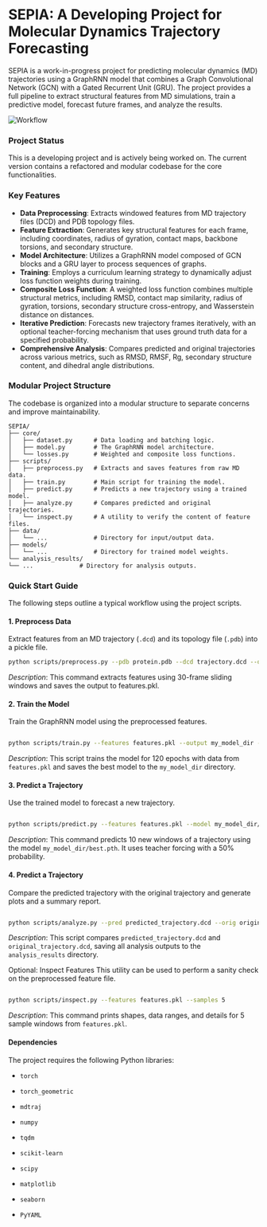 # SEPIA: A Developing Project for Molecular Dynamics Trajectory Forecasting

SEPIA is a work-in-progress project for predicting molecular dynamics (MD) trajectories using a GraphRNN model that combines a Graph Convolutional Network (GCN) with a Gated Recurrent Unit (GRU). The project provides a full pipeline to extract structural features from MD simulations, train a predictive model, forecast future frames, and analyze the results.

![Workflow](https://i.imgur.com/9pcrEdD.png)

### Project Status

This is a developing project and is actively being worked on. The current version contains a refactored and modular codebase for the core functionalities.

### Key Features

* **Data Preprocessing**: Extracts windowed features from MD trajectory files (DCD) and PDB topology files.
* **Feature Extraction**: Generates key structural features for each frame, including coordinates, radius of gyration, contact maps, backbone torsions, and secondary structure.
* **Model Architecture**: Utilizes a GraphRNN model composed of GCN blocks and a GRU layer to process sequences of graphs.
* **Training**: Employs a curriculum learning strategy to dynamically adjust loss function weights during training.
* **Composite Loss Function**: A weighted loss function combines multiple structural metrics, including RMSD, contact map similarity, radius of gyration, torsions, secondary structure cross-entropy, and Wasserstein distance on distances.
* **Iterative Prediction**: Forecasts new trajectory frames iteratively, with an optional teacher-forcing mechanism that uses ground truth data for a specified probability.
* **Comprehensive Analysis**: Compares predicted and original trajectories across various metrics, such as RMSD, RMSF, Rg, secondary structure content, and dihedral angle distributions.

### Modular Project Structure

The codebase is organized into a modular structure to separate concerns and improve maintainability.

```
SEPIA/
├── core/
│   ├── dataset.py      # Data loading and batching logic.
│   ├── model.py        # The GraphRNN model architecture.
│   └── losses.py       # Weighted and composite loss functions.
├── scripts/
│   ├── preprocess.py   # Extracts and saves features from raw MD data.
│   ├── train.py        # Main script for training the model.
│   ├── predict.py      # Predicts a new trajectory using a trained model.
│   ├── analyze.py      # Compares predicted and original trajectories.
│   └── inspect.py      # A utility to verify the content of feature files.
├── data/
│   └── ...             # Directory for input/output data.
├── models/
│   └── ...             # Directory for trained model weights.
└── analysis_results/
└── ...             # Directory for analysis outputs.
```

### Quick Start Guide

The following steps outline a typical workflow using the project scripts.

#### 1. Preprocess Data

Extract features from an MD trajectory (`.dcd`) and its topology file (`.pdb`) into a pickle file.

```bash
python scripts/preprocess.py --pdb protein.pdb --dcd trajectory.dcd --out features.pkl --window 30

```
*Description*: This command extracts features using 30-frame sliding windows and saves the output to features.pkl.

#### 2. Train the Model

Train the GraphRNN model using the preprocessed features.

```bash

python scripts/train.py --features features.pkl --output my_model_dir --epochs 120 --hidden 512
```

*Description*: This script trains the model for 120 epochs with data from `features.pkl` and saves the best model to the `my_model_dir` directory.

#### 3. Predict a Trajectory
Use the trained model to forecast a new trajectory.

```bash

python scripts/predict.py --features features.pkl --model my_model_dir/best.pth --pdb protein.pdb --out predicted_trajectory.dcd --steps 10 --teacher_forcing 0.5
```
*Description*: This command predicts 10 new windows of a trajectory using the model `my_model_dir/best.pth`. It uses teacher forcing with a 50% probability.

#### 4. Predict a Trajectory
Compare the predicted trajectory with the original trajectory and generate plots and a summary report.

```bash

python scripts/analyze.py --pred predicted_trajectory.dcd --orig original_trajectory.dcd --pdb protein.pdb --out_dir analysis_results
```
*Description*: This script compares `predicted_trajectory.dcd` and `original_trajectory.dcd`, saving all analysis outputs to the `analysis_results` directory.

Optional: Inspect Features
This utility can be used to perform a sanity check on the preprocessed feature file.

```bash

python scripts/inspect.py --features features.pkl --samples 5
```
*Description*: This command prints shapes, data ranges, and details for 5 sample windows from `features.pkl`.

#### Dependencies
The project requires the following Python libraries:

* `torch`

* `torch_geometric`

* `mdtraj`

* `numpy`

* `tqdm`

* `scikit-learn`

* `scipy`

* `matplotlib`

* `seaborn`

* `PyYAML`
